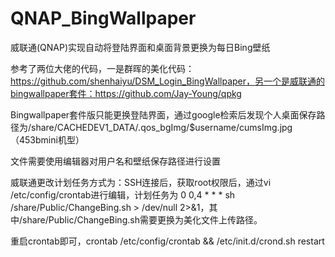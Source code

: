 # QNAP_BingWallpaper
威联通(QNAP)实现自动将登陆界面和桌面背景更换为每日Bing壁纸

参考了两位大佬的代码，一是群晖的美化代码：https://github.com/shenhaiyu/DSM_Login_BingWallpaper，另一个是威联通的bingwallpaper套件：https://github.com/Jay-Young/qpkg

Bingwallpaper套件版只能更换登陆界面，通过google检索后发现个人桌面保存路径为/share/CACHEDEV1_DATA/.qos_bgImg/$username/cumsImg.jpg（453bmini机型）

文件需要使用编辑器对用户名和壁纸保存路径进行设置

威联通更改计划任务方式为：SSH连接后，获取root权限后，通过vi /etc/config/crontab进行编辑，计划任务为 0 0,4 * * * sh /share/Public/ChangeBing.sh > /dev/null 2>&1，其中/share/Public/ChangeBing.sh需要更换为美化文件上传路径。

重启crontab即可，crontab /etc/config/crontab && /etc/init.d/crond.sh restart
